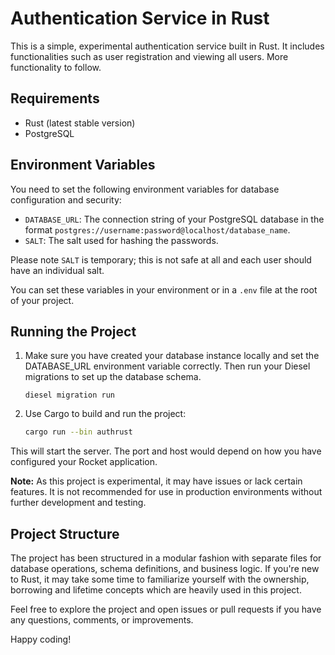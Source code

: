 # Authentication Service in Rust

This is a simple, experimental authentication service built in Rust. It includes functionalities such as user registration and viewing all users. More functionality to follow.

## Requirements

- Rust (latest stable version)
- PostgreSQL

## Environment Variables

You need to set the following environment variables for database configuration and security:

- `DATABASE_URL`: The connection string of your PostgreSQL database in the format `postgres://username:password@localhost/database_name`.
- `SALT`: The salt used for hashing the passwords.

Please note `SALT` is temporary; this is not safe at all and each user should have an individual salt.

You can set these variables in your environment or in a `.env` file at the root of your project.

## Running the Project

1. Make sure you have created your database instance locally and set the DATABASE_URL environment variable correctly. Then run your Diesel migrations to set up the database schema.

    ```
    diesel migration run
    ```

2. Use Cargo to build and run the project:

    ```bash
    cargo run --bin authrust
    ```

This will start the server. The port and host would depend on how you have configured your Rocket application.

**Note:** As this project is experimental, it may have issues or lack certain features. It is not recommended for use in production environments without further development and testing.

## Project Structure

The project has been structured in a modular fashion with separate files for database operations, schema definitions, and business logic. If you're new to Rust, it may take some time to familiarize yourself with the ownership, borrowing and lifetime concepts which are heavily used in this project.

Feel free to explore the project and open issues or pull requests if you have any questions, comments, or improvements.

Happy coding!
